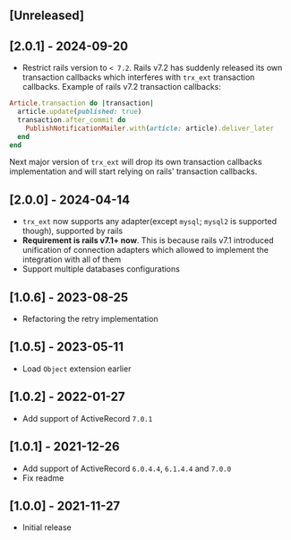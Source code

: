 ## [Unreleased]

## [2.0.1] - 2024-09-20
- Restrict rails version to `< 7.2`. Rails v7.2 has suddenly released its own transaction callbacks which interferes with `trx_ext` transaction callbacks. Example of rails v7.2 transaction callbacks:

```ruby
Article.transaction do |transaction|
  article.update(published: true)
  transaction.after_commit do
    PublishNotificationMailer.with(article: article).deliver_later
  end
end
```

Next major version of `trx_ext` will drop its own transaction callbacks implementation and will start relying on rails' transaction callbacks.

## [2.0.0] - 2024-04-14

- `trx_ext` now supports any adapter(except `mysql`; `mysql2` is supported though), supported by rails
- **Requirement is rails v7.1+ now**. This is because rails v7.1 introduced unification of connection adapters which allowed to implement the integration with all of them
- Support multiple databases configurations

## [1.0.6] - 2023-08-25

- Refactoring the retry implementation

## [1.0.5] - 2023-05-11

- Load `Object` extension earlier

## [1.0.2] - 2022-01-27

- Add support of ActiveRecord `7.0.1`

## [1.0.1] - 2021-12-26

- Add support of ActiveRecord `6.0.4.4`, `6.1.4.4` and `7.0.0`
- Fix readme

## [1.0.0] - 2021-11-27

- Initial release
